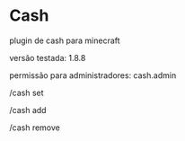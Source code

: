 # Cash
plugin de cash para minecraft

versão testada: 1.8.8

permissão para administradores: cash.admin

/cash set <player> <amount>
  
/cash add <player> <amount>

/cash remove <player> <amount>
